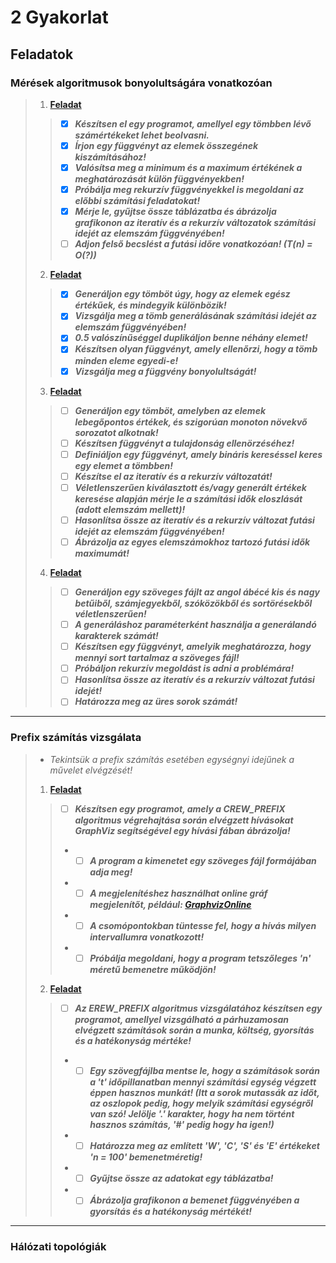 # 2 Gyakorlat
## Feladatok
### Mérések algoritmusok bonyolultságára vonatkozóan
> 1. **[Feladat](https://github.com/OraveczJozsef/Miskolci_Egyetem/tree/main/P%C3%A1rhuzamos%20Algoritmusok/Gyakorlati%20Feladatok/2%20Gyakorlat/1%20Feladat)**
> > - [x] ***Készítsen el egy programot, amellyel egy tömbben lévő számértékeket lehet beolvasni.***
> > - [x] ***Írjon egy függvényt az elemek összegének kiszámításához!***
> > - [x] ***Valósítsa meg a minimum és a maximum értékének a meghatározását külön függvényekben!***
> > - [x] ***Próbálja meg rekurzív függvényekkel is megoldani az előbbi számítási feladatokat!***
> > - [x] ***Mérje le, gyűjtse össze táblázatba és ábrázolja grafikonon az iteratív és a rekurzív változatok számítási idejét az elemszám függvényében!***
> > - [ ] ***Adjon felső becslést a futási időre vonatkozóan! (T(n) = O(?))***
> 2. **[Feladat](https://github.com/OraveczJozsef/Miskolci_Egyetem/tree/main/P%C3%A1rhuzamos%20Algoritmusok/Gyakorlati%20Feladatok/2%20Gyakorlat/2%20Feladat)**
> > - [x] ***Generáljon egy tömböt úgy, hogy az elemek egész értékűek, és mindegyik különbözik!***
> > - [x] ***Vizsgálja meg a tömb generálásának számítási idejét az elemszám függvényében!***
> > - [x] ***0.5 valószínűséggel duplikáljon benne néhány elemet!***
> > - [x] ***Készítsen olyan függvényt, amely ellenőrzi, hogy a tömb minden eleme egyedi-e!***
> > - [x] ***Vizsgálja meg a függvény bonyolultságát!***
> 3. **[Feladat](https://github.com/OraveczJozsef/Miskolci_Egyetem/tree/main/P%C3%A1rhuzamos%20Algoritmusok/Gyakorlati%20Feladatok/2%20Gyakorlat/3%20Feladat)**
> > - [ ] ***Generáljon egy tömböt, amelyben az elemek lebegőpontos értékek, és szigorúan monoton növekvő sorozatot alkotnak!***
> > - [ ] ***Készítsen függvényt a tulajdonság ellenörzéséhez!***
> > - [ ] ***Definiáljon egy függvényt, amely bináris kereséssel keres egy elemet a tömbben!***
> > - [ ] ***Készítse el az iteratív és a rekurzív változatát!***
> > - [ ] ***Véletlenszerűen kiválasztott és/vagy generált értékek keresése alapján mérje le a számítási idők eloszlását (adott elemszám mellett)!***
> > - [ ] ***Hasonlítsa össze az iteratív és a rekurzív változat futási idejét az elemszám függvényében!***
> > - [ ] ***Ábrázolja az egyes elemszámokhoz tartozó futási idők maximumát!***
> 4. **[Feladat](https://github.com/OraveczJozsef/Miskolci_Egyetem/tree/main/P%C3%A1rhuzamos%20Algoritmusok/Gyakorlati%20Feladatok/2%20Gyakorlat/4%20Feladat)**
> > - [ ] ***Generáljon egy szöveges fájlt az angol ábécé kis és nagy betűiből, számjegyekből, szóközökből és sortörésekből véletlenszerűen!***
> > - [ ] ***A generáláshoz paraméterként használja a generálandó karakterek számát!***
> > - [ ] ***Készítsen egy függvényt, amelyik meghatározza, hogy mennyi sort tartalmaz a szöveges fájl!***
> > - [ ] ***Próbáljon rekurzív megoldást is adni a problémára!***
> > - [ ] ***Hasonlítsa össze az iteratív és a rekurzív változat futási idejét!***
> > - [ ] ***Határozza meg az üres sorok számát!***

----
### Prefix számítás vizsgálata
> - *Tekintsük a prefix számítás esetében egységnyi idejűnek a  művelet elvégzését!*
> 1. **[Feladat]()**
> > - [ ] ***Készítsen egy programot, amely a CREW_PREFIX algoritmus végrehajtása során elvégzett hívásokat GraphViz segítségével egy hívási fában ábrázolja!***
> > - - [ ] ***A program a kimenetet egy szöveges fájl formájában adja meg!***
> > - - [ ] ***A megjelenítéshez használhat online gráf megjelenítőt, például: [GraphvizOnline](https://dreampuf.github.io/GraphvizOnline/)***
> > - - [ ] ***A csomópontokban tüntesse fel, hogy a hívás milyen intervallumra vonatkozott!***
> > - - [ ] ***Próbálja megoldani, hogy a program tetszőleges 'n' méretű bemenetre működjön!***
> 2. **[Feladat]()**
> > - [ ] ***Az EREW_PREFIX algoritmus vizsgálatához készítsen egy programot, amellyel vizsgálható a párhuzamosan elvégzett számítások során a munka, költség, gyorsítás és a hatékonyság mértéke!***
> > - - [ ] ***Egy szövegfájlba mentse le, hogy a számítások során a 't' időpillanatban mennyi számítási egység végzett éppen hasznos munkát! (Itt a sorok mutassák az időt, az oszlopok pedig, hogy melyik számítási egységről van szó! Jelölje '.' karakter, hogy ha nem történt hasznos számítás, '#' pedig hogy ha igen!)***
> > - - [ ] ***Határozza meg az említett 'W', 'C', 'S' és 'E' értékeket 'n = 100' bemenetméretig!***
> > - - [ ] ***Gyűjtse össze az adatokat egy táblázatba!***
> > - - [ ] ***Ábrázolja grafikonon a bemenet függvényében a gyorsítás és a hatékonyság mértékét!***
----
### Hálózati topológiák